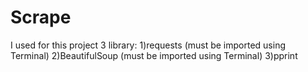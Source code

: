 # Scrape

I used for this project 3 library: 
     1)requests (must be imported using Terminal)
     2)BeautifulSoup (must be imported using Terminal)
     3)pprint

